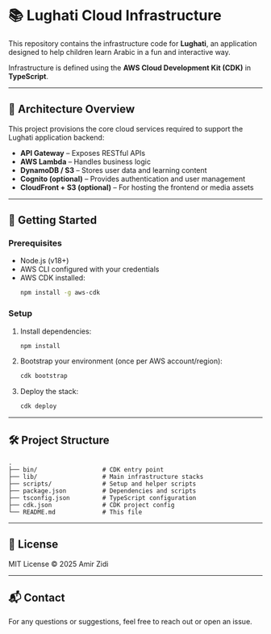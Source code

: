 # 📚 Lughati Cloud Infrastructure

This repository contains the infrastructure code for **Lughati**, an application designed to help children learn Arabic in a fun and interactive way.

Infrastructure is defined using the **AWS Cloud Development Kit (CDK)** in **TypeScript**.

---

## 🧱 Architecture Overview

This project provisions the core cloud services required to support the Lughati application backend:

- **API Gateway** – Exposes RESTful APIs  
- **AWS Lambda** – Handles business logic  
- **DynamoDB / S3** – Stores user data and learning content  
- **Cognito (optional)** – Provides authentication and user management  
- **CloudFront + S3 (optional)** – For hosting the frontend or media assets

---

## 🚀 Getting Started

### Prerequisites

- Node.js (v18+)
- AWS CLI configured with your credentials
- AWS CDK installed:
  ```bash
  npm install -g aws-cdk
  ```

### Setup

1. Install dependencies:
   ```bash
   npm install
   ```

2. Bootstrap your environment (once per AWS account/region):
   ```bash
   cdk bootstrap
   ```

3. Deploy the stack:
   ```bash
   cdk deploy
   ```

---

## 🛠 Project Structure

```
.
├── bin/                  # CDK entry point
├── lib/                  # Main infrastructure stacks
├── scripts/              # Setup and helper scripts
├── package.json          # Dependencies and scripts
├── tsconfig.json         # TypeScript configuration
├── cdk.json              # CDK project config
└── README.md             # This file
```

---

## 📄 License

MIT License © 2025 Amir Zidi

---

## 📬 Contact

For any questions or suggestions, feel free to reach out or open an issue.
